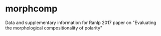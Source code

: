 # morphcomp
Data and supplementary information for Ranlp 2017 paper on "Evaluating the morphological compositionality of polarity"
